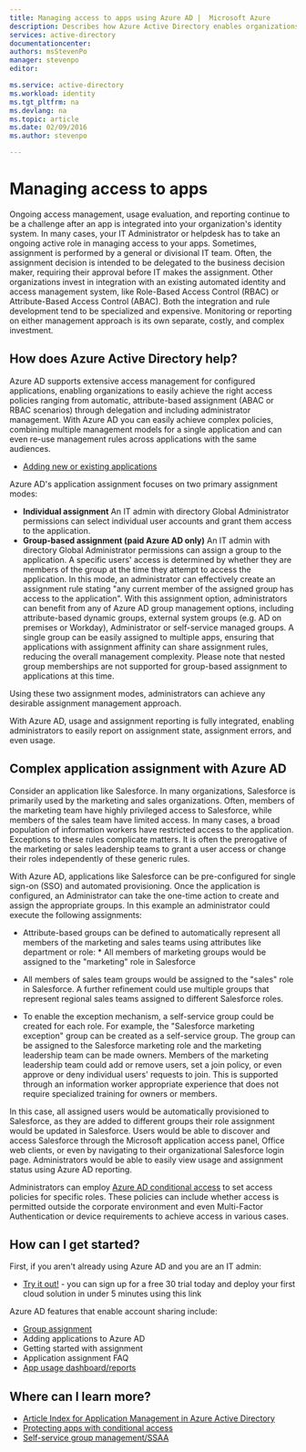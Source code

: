```yaml
---
title: Managing access to apps using Azure AD |  Microsoft Azure
description: Describes how Azure Active Directory enables organizations to specify the apps to which each user has access.
services: active-directory
documentationcenter: 
authors: msStevenPo
manager: stevenpo
editor: 

ms.service: active-directory
ms.workload: identity
ms.tgt_pltfrm: na
ms.devlang: na
ms.topic: article
ms.date: 02/09/2016
ms.author: stevenpo

---
```

# Managing access to apps
Ongoing access management, usage evaluation, and reporting continue to be a challenge after an app is integrated into your organization's identity system. In many cases, your IT Administrator or helpdesk has to take an ongoing active role in managing access to your apps. Sometimes, assignment is performed by a general or divisional IT team. Often, the assignment decision is intended to be delegated to the business decision maker, requiring their approval before IT makes the assignment.  Other organizations invest in integration with an existing automated identity and access management system, like Role-Based Access Control (RBAC) or Attribute-Based Access Control (ABAC). Both the integration and rule development tend to be specialized and expensive. Monitoring or reporting on either management approach is its own separate, costly, and complex investment.

## How does Azure Active Directory help?
 Azure AD supports extensive access management for configured applications, enabling organizations to easily achieve the right access policies ranging from automatic, attribute-based assignment (ABAC or RBAC scenarios) through delegation and including administrator management. With Azure AD you can easily achieve complex policies, combining multiple management models for a single application and can even re-use management rules across applications with the same audiences.

* [Adding new or existing applications](active-directory-sso-integrate-saas-apps.md)

 Azure AD's application assignment focuses on two primary assignment modes:

* **Individual assignment** An IT admin with directory Global Administrator permissions can select individual user accounts and grant them access to the application.
* **Group-based assignment (paid Azure AD only)** An IT admin with directory Global Administrator permissions can assign a group to the application. A specific users' access is determined by whether they are members of the group at the time they attempt to access the application. In this mode, an administrator can effectively create an assignment rule stating "any current member of the assigned group has access to the application". With this assignment option, administrators can benefit from any of Azure AD group management options, including attribute-based dynamic groups, external system groups (e.g. AD on premises or Workday), Administrator or self-service managed groups. A single group can be easily assigned to multiple apps, ensuring that applications with assignment affinity can share assignment rules, reducing the overall management complexity. Please note that nested group memberships are not supported for group-based assignment to applications at this time.

Using these two assignment modes, administrators can achieve any desirable assignment management approach.

With Azure AD, usage and assignment reporting is fully integrated, enabling administrators to easily report on assignment state, assignment errors, and even usage.

## Complex application assignment with Azure AD
Consider an application like Salesforce. In many organizations, Salesforce is primarily used by the marketing and sales organizations. Often, members of the marketing team have highly privileged access to Salesforce, while members of the sales team have limited access. In many cases, a broad population of information workers have restricted access to the application. Exceptions to these rules complicate matters. It is often the prerogative of the marketing or sales leadership teams to grant a user access or change their roles independently of these generic rules.

With Azure AD, applications like Salesforce can be pre-configured for single sign-on (SSO) and automated provisioning. Once the application is configured, an Administrator can take the one-time action to create and assign the appropriate groups. In this example an administrator could execute the following assignments:

* Attribute-based groups can be defined to automatically represent all members of the marketing and sales teams using attributes like department or role:  * All members of marketing groups would be assigned to the "marketing" role in Salesforce
* All members of sales team groups would be assigned to the "sales" role in Salesforce. A further refinement could use multiple groups that represent regional sales teams assigned to different Salesforce roles.


* To enable the exception mechanism, a self-service group could be created for each role. For example, the "Salesforce marketing exception" group can be created as a self-service group. The group can be assigned to the Salesforce marketing role and the marketing leadership team can be made owners. Members of the marketing leadership team could add or remove users, set a join policy, or even approve or deny individual users' requests to join. This is supported through an information worker appropriate experience that does not require specialized training for owners or members.

In this case, all assigned users would be automatically provisioned to Salesforce, as they are added to different groups their role assignment would be updated in Salesforce. Users would be able to discover and access Salesforce through the Microsoft application access panel, Office web clients, or even by navigating to their organizational Salesforce login page. Administrators would be able to easily view usage and assignment status using Azure AD reporting.

 Administrators can employ [Azure AD conditional access](active-directory-conditional-access.md) to set access policies for specific roles. These policies can include whether access is permitted outside the corporate environment and even Multi-Factor Authentication or device requirements to achieve access in various cases.

## How can I get started?
First, if you aren't already using Azure AD and you are an IT admin:

* [Try it out!](https://azure.microsoft.com/trial/get-started-active-directory/) - you can sign up for a free 30 trial today and deploy your first cloud solution in under 5 minutes using this link

Azure AD features that enable account sharing include:

* [Group assignment](active-directory-accessmanagement-self-service-group-management.md)
* Adding applications to Azure AD
* Getting started with assignment
* Application assignment FAQ
* [App usage dashboard/reports](active-directory-passwords-get-insights.md)

## Where can I learn more?
* [Article Index for Application Management in Azure Active Directory](active-directory-apps-index.md)
* [Protecting apps with conditional access](active-directory-conditional-access.md)
* [Self-service group management/SSAA](active-directory-accessmanagement-self-service-group-management.md)

